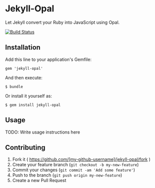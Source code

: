 # Jekyll-Opal

Let Jekyll convert your Ruby into JavaScript using Opal.

[![Build Status](https://travis-ci.org/jekyll/jekyll-opal.svg?branch=master)](https://travis-ci.org/jekyll/jekyll-opal)

## Installation

Add this line to your application's Gemfile:

    gem 'jekyll-opal'

And then execute:

    $ bundle

Or install it yourself as:

    $ gem install jekyll-opal

## Usage

TODO: Write usage instructions here

## Contributing

1. Fork it ( https://github.com/[my-github-username]/jekyll-opal/fork )
2. Create your feature branch (`git checkout -b my-new-feature`)
3. Commit your changes (`git commit -am 'Add some feature'`)
4. Push to the branch (`git push origin my-new-feature`)
5. Create a new Pull Request
